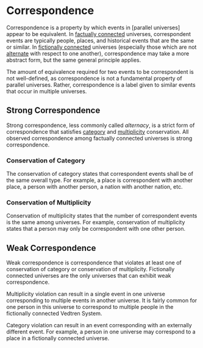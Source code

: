 # Correspondence

Correspondence is a property by which events in [parallel universes] appear to be equivalent. In [factually connected](connectivity.md#factual-connectivity) universes, correspondent events are typically people, places, and historical events that are the same or similar. In [fictionally connected](connectivity.md#fictional-connectivity) universes (especially those which are not [alternate](alternate-universe.md) with respect to one another), correspondence may take a more abstract form, but the same general principle applies.

The amount of equivalence required for two events to be correspondent is not well-defined, as correspondence is not a fundamental property of parallel universes. Rather, correspondence is a label given to similar events that occur in multiple universes.

## Strong Correspondence

Strong correspondence, less commonly called _alternacy_, is a strict form of correspondence that satisfies [category](#conservation-of-category) and [multiplicity](#conservation-of-multiplicity) conservation. All observed correspondence among factually connected universes is strong correspondence.

### Conservation of Category

The conservation of category states that correspondent events shall be of the same overall type. For example, a place is correspondent with another place, a person with another person, a nation with another nation, etc.

### Conservation of Multiplicity

Conservation of multiplicity states that the number of correspondent events is the same among universes. For example, conservation of multiplicity states that a person may only be correspondent with one other person.

## Weak Correspondence

Weak correspondence is correspondence that violates at least one of conservation of category or conservation of multiplicity. Fictionally connected universes are the only universes that can exhibit weak correspondence.

Multiplicity violation can result in a single event in one universe corresponding to multiple events in another universe. It is fairly common for one person in this universe to correspond to multiple people in the fictionally connected Vedtren System.

Category violation can result in an event corresponding with an externally different event. For example, a person in one universe may correspond to a place in a fictionally connected universe.
